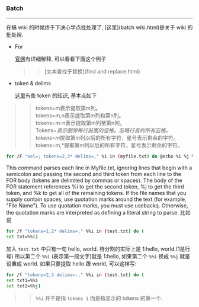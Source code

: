 ﻿<!--batch-->
### Batch

----------

在搞 wiki 的时候终于下决心学点批处理了, [这里](batch wiki.html)是关于 wiki 的批处理.

- For

    [官网][1]有详细解释, 可以看看下面这个例子
    
    >> [文本查找于替换](find and replace.html)
    


- token & delims

    [这里][2]有些 token 的知识, 基本点如下
    
>>tokens=m表示提取第m列。
<br>tokens=m,n表示提取第m列和第n列。
<br>tokens=m-n表示提取第m列至第n列。
<br>Tokens=*表示删除每行前面的空格。忽略行首的所有空格。
<br>tokens=m*提取第m列以后的所有字符，星号表示剩余的字符。
<br>tokens=m,*提取第m列以后的所有字符，星号表示剩余的字符。

```bash
for /F "eol=; tokens=2,3* delims=," %i in (myfile.txt) do @echo %i %j %k
```
This command parses each line in Myfile.txt, ignoring lines that begin with a semicolon and passing the second and third token from each line to the FOR body (tokens are delimited by commas or spaces). The body of the FOR statement references %i to get the second token, %j to get the third token, and %k to get all of the remaining tokens. If the file names that you supply contain spaces, use quotation marks around the text (for example, "File Name"). To use quotation marks, you must use usebackq. Otherwise, the quotation marks are interpreted as defining a literal string to parse. 比如说
```bash
for /f "tokens=1,2* delims=," %%i in (test.txt) do (
set txt=%%i)
```
加入 `test.txt` 中只有一句 hello, world. 待分割的实际上是 1:hello, world.(1是行号)  所以第二个 `%%i` (表示第一段文字)就是 1:hello, 如果第二个 `%%i` 换成 `%%j` 就是设置成 world. 如果只要提取 hello 跟 world, 可以这样写:
```bash
for /f "tokens=2,3 delims=:," %%i in (test.txt) do (
set txt1=%%i
set txt2=%%j)
```
>> `%%i` 并不是指 `tokens 1` 而是指显示的 tokens 的第一个. 


    
















[1]: https://www.microsoft.com/resources/documentation/windows/xp/all/proddocs/en-us/for.mspx?mfr=true
[2]: http://www.jb51.net/article/17928.htm
